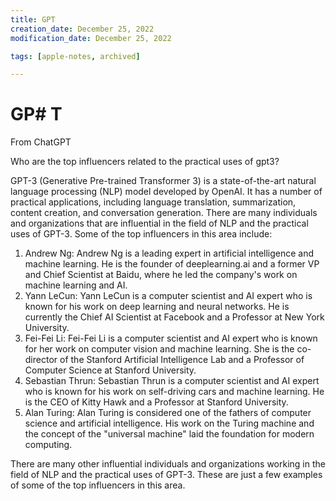 ```yaml
---
title: GPT
creation_date: December 25, 2022
modification_date: December 25, 2022

tags: [apple-notes, archived]

---
```



# GP# T

From ChatGPT

Who are the top influencers related to the practical uses of gpt3?

GPT-3 (Generative Pre-trained Transformer 3) is a state-of-the-art natural language processing (NLP) model developed by OpenAI. It has a number of practical applications, including language translation, summarization, content creation, and conversation generation.
There are many individuals and organizations that are influential in the field of NLP and the practical uses of GPT-3. Some of the top influencers in this area include:
1. Andrew Ng: Andrew Ng is a leading expert in artificial intelligence and machine learning. He is the founder of deeplearning.ai and a former VP and Chief Scientist at Baidu, where he led the company's work on machine learning and AI.
2. Yann LeCun: Yann LeCun is a computer scientist and AI expert who is known for his work on deep learning and neural networks. He is currently the Chief AI Scientist at Facebook and a Professor at New York University.
3. Fei-Fei Li: Fei-Fei Li is a computer scientist and AI expert who is known for her work on computer vision and machine learning. She is the co-director of the Stanford Artificial Intelligence Lab and a Professor of Computer Science at Stanford University.
4. Sebastian Thrun: Sebastian Thrun is a computer scientist and AI expert who is known for his work on self-driving cars and machine learning. He is the CEO of Kitty Hawk and a Professor at Stanford University.
5. Alan Turing: Alan Turing is considered one of the fathers of computer science and artificial intelligence. His work on the Turing machine and the concept of the "universal machine" laid the foundation for modern computing.

There are many other influential individuals and organizations working in the field of NLP and the practical uses of GPT-3. These are just a few examples of some of the top influencers in this area.

